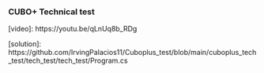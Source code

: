 ### CUBO+ Technical test
<p>
[video]: https://youtu.be/qLnUq8b_RDg 
</p>
<p>
[solution]: https://github.com/IrvingPalacios11/Cuboplus_test/blob/main/cuboplus_tech_test/tech_test/tech_test/Program.cs
</p>
